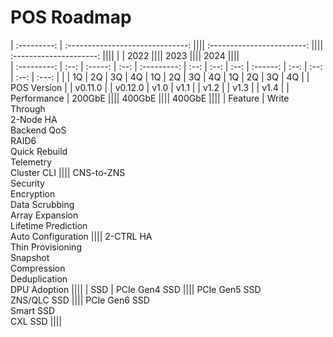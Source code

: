 # POS Roadmap

| :---------: | :------------------------------: |||| :------------------------: |||| :---------------------: ||||
|             |   2022                           ||||          2023              ||||          2024           ||||             
| :---------: | :--: | :-----: | :--: | :---------: | :--: | :--: | :--: | :------: | :--: | :--: | :--: | :---: |
|             | 1Q   | 2Q      | 3Q   | 4Q          | 1Q   | 2Q   | 3Q   | 4Q       | 1Q   | 2Q   | 3Q   | 4Q    |
| POS Version |      | v0.11.0 |      | v0.12.0     | v1.0 | v1.1 |      | v1.2     |      | v1.3 |      | v1.4  |
| Performance | 200GbE                           |||| 400GbE                     |||| 400GbE                  ||||
| Feature     | Write Through <br> 2-Node HA <br> Backend QoS <br> RAID6 <br> Quick Rebuild <br> Telemetry <br> Cluster CLI |||| CNS-to-ZNS <br> Security <br> Encryption <br> Data Scrubbing <br> Array Expansion <br> Lifetime Prediction <br> Auto Configuration |||| 2-CTRL HA <br> Thin Provisioning <br> Snapshot <br> Compression <br> Deduplication <br> DPU Adoption ||||
| SSD         | PCIe Gen4 SSD                   |||| PCIe Gen5 SSD <br> ZNS/QLC SSD |||| PCIe Gen6 SSD <br> Smart SSD <br> CXL SSD           ||||
